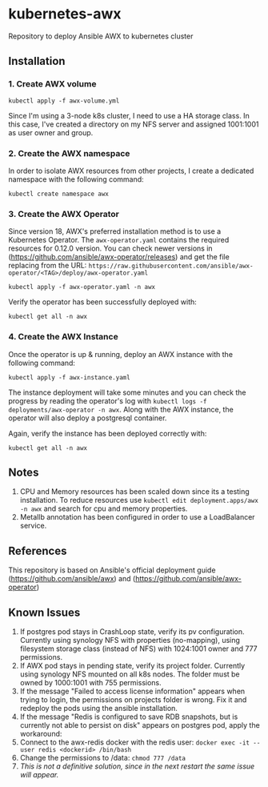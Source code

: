 # kubernetes-awx
Repository to deploy Ansible AWX to kubernetes cluster

## Installation
### 1. Create AWX volume
`kubectl apply -f awx-volume.yml`

Since I'm using a 3-node k8s cluster, I need to use a HA storage class. In this case, I've created a directory on my NFS server and assigned 1001:1001 as user owner and group.

### 2. Create the AWX namespace
In order to isolate AWX resources from other projects, I create a dedicated namespace with the following command:
```
kubectl create namespace awx
```

### 3. Create the AWX Operator
Since version 18, AWX's preferred installation method is to use a Kubernetes Operator. 
The `awx-operator.yaml` contains the required resources for 0.12.0 version. You can check newer versions in (https://github.com/ansible/awx-operator/releases) and get the file replacing <TAG> from the URL: `https://raw.githubusercontent.com/ansible/awx-operator/<TAG>/deploy/awx-operator.yaml`

```
kubectl apply -f awx-operator.yaml -n awx
```

Verify the operator has been successfully deployed with:
```
kubectl get all -n awx
```

### 4. Create the AWX Instance
Once the operator is up & running, deploy an AWX instance with the following command:

```
kubectl apply -f awx-instance.yaml
```

The instance deployment will take some minutes and you can check the progress by reading the operator's log with `kubectl logs -f deployments/awx-operator -n awx`.
Along with the AWX instance, the operator will also deploy a postgresql container.

Again, verify the instance has been deployed correctly with:
```
kubectl get all -n awx
```


## Notes
1. CPU and Memory resources has been scaled down since its a testing installation. To reduce resources use `kubectl edit deployment.apps/awx -n awx` and search for cpu and memory properties.
2. Metallb annotation has been configured in order to use a LoadBalancer service.

## References
This repository is based on Ansible's official deployment guide (https://github.com/ansible/awx) and (https://github.com/ansible/awx-operator)

## Known Issues
1. If postgres pod stays in CrashLoop state, verify its pv configuration. Currently using synology NFS with properties (no-mapping), using filesystem storage class (instead of NFS) with 1024:1001 owner and 777 permissions.
2. If AWX pod stays in pending state, verify its project folder. Currently using synology NFS mounted on all k8s nodes. The folder must be owned by 1000:1001 with 755 permissions.
3. If the message "Failed to access license information" appears when trying to login, the permissions on projects folder is wrong. Fix it and redeploy the pods using the ansible installation.
4. If the message "Redis is configured to save RDB snapshots, but is currently not able to persist on disk" appears on postgres pod, apply the workaround:
  1. Connect to the awx-redis docker with the redis user: `docker exec -it --user redis <dockerid> /bin/bash`
  2. Change the permissions to /data: `chmod 777 /data`
  3. *This is not a definitive solution, since in the next restart the same issue will appear.* 
